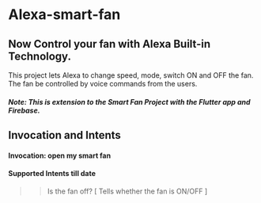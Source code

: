 # Alexa-smart-fan

## Now Control your fan with Alexa Built-in Technology.

This project lets Alexa to change speed, mode, switch ON and OFF the fan. The fan be controlled by voice commands from the users. 

##### Note: This is extension to the Smart Fan Project with the Flutter app and Firebase.

## Invocation and Intents
#### Invocation: open my smart fan
#### Supported Intents till date

>> Is the fan off? [ Tells whether the fan is ON/OFF  ]
